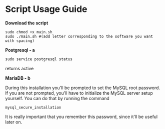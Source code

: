 # Script Usage Guide

**Download the script**

    sudo chmod +x main.sh
    sudo ./main.sh #(add letter corresponding to the software you want with spacing)

**Postgresql - a**

    sudo service postgresql status

returns active 

**MariaDB - b**

During this installation you'll be prompted to set the MySQL root password. If you are not prompted, you'll have to initialize the MySQL server setup yourself. You can do that by running the command

    mysql_secure_installation

It is really important that you remember this password, since it'll be useful later on.


